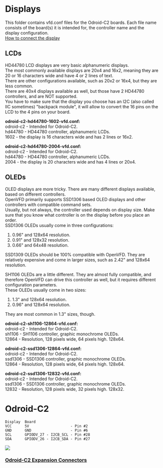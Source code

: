 # Displays
This folder contains vfd.conf files for the Odroid-C2 boards. Each file name consists of the board(s) it is intended for, the controller name and the display configuration.  
[How to connect the display](#sbcs)
## LCDs
HD44780 LCD displays are very basic alphanumeric displays.  
The most commonly available displays are 20x4 and 16x2, meaning they are 20 or 16 characters wide and have 4 or 2 lines of text.  
There are other configurations available, such as 20x2 or 16x4, but they are less common.  
There are 40x4 displays available as well, but those have 2 HD44780 controllers, and are NOT supported.  
You have to make sure that the display you choose has an I2C (also called IIC sometimes) "backpack module", it will allow to convert the 16 pins on the LCD to the 4 pins on your board.
 
**odroid-c2-hd44780-1602-vfd.conf:**  
odroid-c2 - Intended for Odroid-C2.  
hd44780 - HD44780 controller, alphanumeric LCDs.  
1602 - the display is 16 characters wide and has 2 lines or 16x2.

**odroid-c2-hd44780-2004-vfd.conf:**  
odroid-c2 - Intended for Odroid-C2.  
hd44780 - HD44780 controller, alphanumeric LCDs.  
2004 - the display is 20 characters wide and has 4 lines or 20x4.
## OLEDs
OLED displays are more tricky. There are many different displays available, based on different controllers.  
OpenVFD primarily supports SSD1306 based OLED displays and other controllers with compatible command sets.  
Usually, but not always, the controller used depends on display size. Make sure that you know what controller is on the display before you place an order.  
SSD1306 OLEDs usually come in three configurations:  
1. 0.96" and 128x64 resolution.
1. 0.91" and 128x32 resolution.
1. 0.66" and 64x48 resolution.

SSD1309 OLEDs should be 100% compatible with OpenVFD. They are relatively expensive and come in larger sizes, such as 2.42" and 128x64 resolution.

SH1106 OLEDs are a little different. They are almost fully compatible, and therefore OpenVFD can drive this controller as well, but it requires different configuration parameters.  
These OLEDs usually come in two sizes:  
1. 1.3" and 128x64 resolution.
1. 0.96" and 128x64 resolution.

They  are most common in 1.3" sizes, though.

**odroid-c2-sh1106-12864-vfd.conf:**  
odroid-c2 - Intended for Odroid-C2.  
sh1106 - SH1106 controller, graphic monochrome OLEDs.  
12864 - Resolution, 128 pixels wide, 64 pixels high. 128x64.

**odroid-c2-ssd1306-12864-vfd.conf:**  
odroid-c2 - Intended for Odroid-C2.  
ssd1306 - SSD1306 controller, graphic monochrome OLEDs.  
12864 - Resolution, 128 pixels wide, 64 pixels high. 128x64.

**odroid-c2-ssd1306-12832-vfd.conf:**  
odroid-c2 - Intended for Odroid-C2.  
ssd1306 - SSD1306 controller, graphic monochrome OLEDs.  
12832 - Resolution, 128 pixels wide, 32 pixels high. 128x32.

# Odroid-C2<a name='sbcs' />
	Display  Board
	VCC      5V                   - Pin #2
	GND      GND                  - Pin #6
	SCL      GPIODV_27 - I2CB_SCL - Pin #28
	SDA      GPIODV_26 - I2CB_SDA - Pin #27
![](https://wiki.odroid.com/_media/odroid-c2/hardware/c2_j2.png)
### [Odroid-C2 Expansion Connectors](https://wiki.odroid.com/odroid-c2/hardware/expansion_connectors/)
